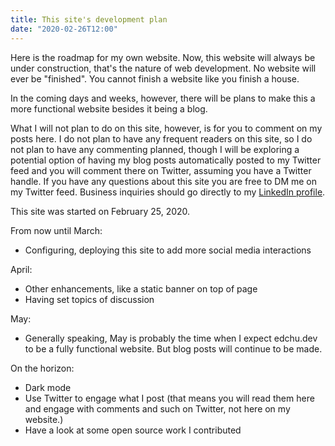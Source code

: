 ```yaml
---
title: This site's development plan
date: "2020-02-26T12:00"
---
```


Here is the roadmap for my own website. Now, this website will always be under construction, that's the nature of web development. No website will ever be "finished". You cannot finish a website like you finish a house.

In the coming days and weeks, however, there will be plans to make this a more functional website besides it being a blog.

What I will not plan to do on this site, however, is for you to comment on my posts here. I do not plan to have any frequent readers on this site, so I do not plan to have any commenting planned, though I will be exploring a potential option of having my blog posts automatically posted to my Twitter feed and you will comment there on Twitter, assuming you have a Twitter handle. If you have any questions about this site you are free to DM me on my Twitter feed. Business inquiries should go directly to my <A HREF="https://www.linkedin.com/in/echu916" target=_blank>LinkedIn profile</A>.

This site was started on February 25, 2020.

From now until March:
- Configuring, deploying this site to add more social media interactions

April:
- Other enhancements, like a static banner on top of page 
- Having set topics of discussion

May:
- Generally speaking, May is probably the time when I expect edchu.dev to be a fully functional website. But blog posts will continue to be made.

On the horizon:
- Dark mode
- Use Twitter to engage what I post
(that means you will read them here and engage with comments and such on Twitter, not here on my website.)
- Have a look at some open source work I contributed


